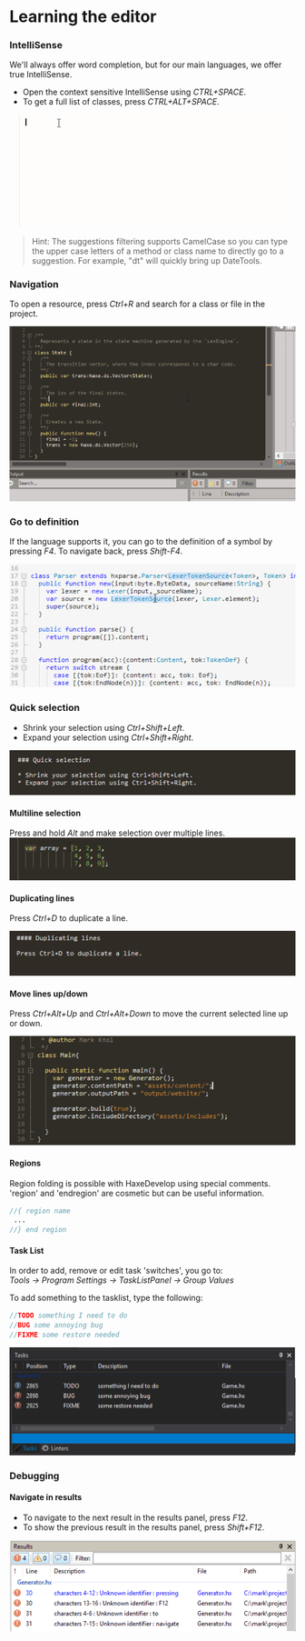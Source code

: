 # Learning the editor

### IntelliSense

We'll always offer word completion, but for our main languages, we offer true IntelliSense.

* Open the context sensitive IntelliSense using <i class="fa fa-keyboard-o"></i> _CTRL+SPACE_. 
* To get a full list of classes, press <i class="fa fa-keyboard-o"></i> _CTRL+ALT+SPACE_. 

<img src="img/haxedevelop-intellisense.gif" alt="HaxeDevelop IntelliSense" />

> Hint: The suggestions filtering supports CamelCase so you can type the upper case letters of a method or class name to directly go to a suggestion. 
For example, "dt" will quickly bring up DateTools.

### Navigation

To open a resource, press <i class="fa fa-keyboard-o"></i> _Ctrl+R_ and search for a class or file in the project.

<img src="img/haxedevelop-navigation.gif" alt="HaxeDevelop IntelliSense" />

### Go to definition

If the language supports it, you can go to the definition of a symbol by pressing <i class="fa fa-keyboard-o"></i> _F4_. 
To navigate back, press <i class="fa fa-keyboard-o"></i> _Shift-F4_.

<img src="img/haxedevelop-goto-definition.gif" alt="Duplicate lines in HaxeDevelop" />

### Quick selection

* Shrink your selection using <i class="fa fa-keyboard-o"></i> _Ctrl+Shift+Left_. 
* Expand your selection using <i class="fa fa-keyboard-o"></i> _Ctrl+Shift+Right_. 

<img src="img/haxedevelop-selection.gif" alt="Make a selection in HaxeDevelop" />

#### Multiline selection

Press and hold <i class="fa fa-keyboard-o"></i> _Alt_ and make selection over multiple lines. 
<img src="img/haxedevelop-multiline-selection.gif" alt="Multi lines selection in HaxeDevelop" />

#### Duplicating lines

Press <i class="fa fa-keyboard-o"></i> _Ctrl+D_ to duplicate a line.

<img src="img/haxedevelop-duplicate.gif" alt="Duplicate lines in HaxeDevelop" />


#### Move lines up/down

Press <i class="fa fa-keyboard-o"></i> _Ctrl+Alt+Up_ and _Ctrl+Alt+Down_ 
to move the current selected line up or down.

 <img src="img/haxedevelop-movelines.gif" alt="Moving lines in HaxeDevelop" />


#### Regions

Region folding is possible with HaxeDevelop using special comments. 'region' and 'endregion' are cosmetic but can be useful information.

```haxe
//{ region name
 ...
//} end region 
```

#### Task List

In order to add, remove or edit task 'switches', you go to:  
_Tools -> Program Settings -> TaskListPanel -> Group Values_

To add something to the tasklist, type the following: 

```haxe
//TODO something I need to do
//BUG some annoying bug
//FIXME some restore needed 
```

<img src="img/haxedevelop-tasklist.png" alt="Task List in HaxeDevelop" />

### Debugging 

#### Navigate in results

 * To navigate to the next result in the results panel, press <i class="fa fa-keyboard-o"></i> _F12_.
 * To show the previous result in the results panel, press <i class="fa fa-keyboard-o"></i> _Shift+F12_.
 
 <img src="img/haxedevelop-resultspanel.gif" alt="Browse through HaxeDevelop resultspanel" />
